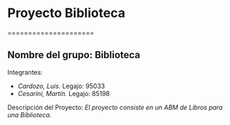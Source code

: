 # Proyecto Biblioteca
=====================

Nombre del grupo: **Biblioteca**
--------------------------------

Integrantes:  

* *Cardozo, Luis.* Legajo: 95033
* *Cesarini, Martín.* Legajo: 85198  

Descripción del Proyecto:
*El proyecto consiste en un ABM de Libros para una Biblioteca.*

